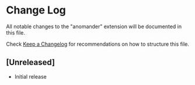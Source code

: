 # Change Log

All notable changes to the "anomander" extension will be documented in this file.

Check [Keep a Changelog](http://keepachangelog.com/) for recommendations on how to structure this file.

## [Unreleased]

- Initial release

